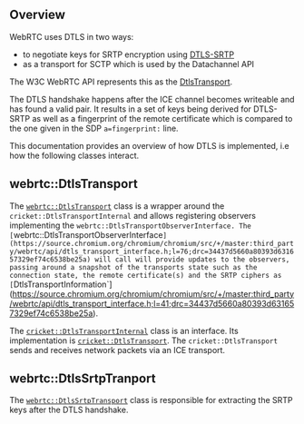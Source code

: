 <?% config.freshness.reviewed = '2021-05-07' %?>
<?% config.freshness.owner = 'hta' %?>

## Overview

WebRTC uses DTLS in two ways:
* to negotiate keys for SRTP encryption using [DTLS-SRTP](https://www.rfc-editor.org/info/rfc5763)
* as a transport for SCTP which is used by the Datachannel API

The W3C WebRTC API represents this as the [DtlsTransport](https://w3c.github.io/webrtc-pc/#rtcdtlstransport-interface).

The DTLS handshake happens after the ICE channel becomes writeable and has found a valid pair.
It results in a set of keys being derived for DTLS-SRTP as well as a fingerprint of the remote certificate which is compared to the one given in the SDP `a=fingerprint:` line.

This documentation provides an overview of how DTLS is implemented, i.e how the
following classes interact.

## webrtc::DtlsTransport

The [`webrtc::DtlsTransport`](https://source.chromium.org/chromium/chromium/src/+/master:third_party/webrtc/pc/dtls_transport.h;l=32;drc=6a55e7307b78edb50f94a1ff1ef8393d58218369) class
is a wrapper around the  `cricket::DtlsTransportInternal` and allows registering observers implementing the `webrtc::DtlsTransportObserverInterface.
The [`webrtc::DtlsTransportObserverInterface`](https://source.chromium.org/chromium/chromium/src/+/master:third_party/webrtc/api/dtls_transport_interface.h;l=76;drc=34437d5660a80393d631657329ef74c6538be25a) will call will provide updates to the observers, passing around a snapshot of the transports state such as the connection state, the remote certificate(s) and the SRTP ciphers as [`DtlsTransportInformation`](https://source.chromium.org/chromium/chromium/src/+/master:third_party/webrtc/api/dtls_transport_interface.h;l=41;drc=34437d5660a80393d631657329ef74c6538be25a).

The [`cricket::DtlsTransportInternal`](https://source.chromium.org/chromium/chromium/src/+/master:third_party/webrtc/p2p/base/dtls_transport_internal.h;l=63;drc=34437d5660a80393d631657329ef74c6538be25a) class is an interface. Its implementation is [`cricket::DtlsTransport`](https://source.chromium.org/chromium/chromium/src/+/master:third_party/webrtc/p2p/base/dtls_transport.h;l=94;drc=653bab6790ac92c513b7cf4cd3ad59039c589a95). The `cricket::DtlsTransport` sends and receives network packets via an ICE transport.

## webrtc::DtlsSrtpTranport
The [`webrtc::DtlsSrtpTransport`](https://source.chromium.org/chromium/chromium/src/+/master:third_party/webrtc/pc/dtls_srtp_transport.h;l=31;drc=c32f00ea9ddf3267257fe6b45d4d79c6f6bcb829) class
is responsіble for extracting the SRTP keys after the DTLS handshake.
